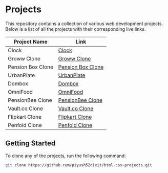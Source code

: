 # Projects

This repository contains a collection of various web development projects. Below is a list of all the projects with their corresponding live links.

| Project Name              | Link                                                |
| ------------------------- | --------------------------------------------------- |
| Clock                     | [Clock](https://piyush52dixit-clock1.netlify.app/)   |
| Groww Clone               | [Groww Clone](https://piyush52dixit-groww.netlify.app/) |
| Pension Box Clone         | [Pension Box Clone](https://piyush52dixit-pensionbox.netlify.app/) |
| UrbanPlate                | [UrbanPlate](https://piyush52dixit-urbanplate.netlify.app/) |
| Dombox                    | [Dombox](https://piyush52dixit-dombox.netlify.app/)  |
| OmniFood                  | [OmniFood](https://piyush52dixit-omnifood.netlify.app/) |
| PensionBee Clone          | [PensionBee Clone](https://piyush52dixit-pensionbee-clone.netlify.app/) |
| Vault.co Clone            | [Vault.co Clone](https://piyush52dixit-vault.netlify.app/) |
| Flipkart Clone            | [Flipkart Clone](https://piyush52dixitt-flipcart.netlify.app/) |
| Penfold Clone             | [Penfold Clone](https://piyush52dixit-penfold-clone.netlify.app/) |

## Getting Started

To clone any of the projects, run the following command:

```bash
git clone https://github.com/piyush52dixit/html-css-projects.git
